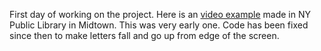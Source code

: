 First day of working on the project. Here is an [video example](https://vimeo.com/57981304) made in NY Public Library in Midtown. 
This was very early one. Code has been fixed since then to make letters fall and go up from edge of the screen. 
